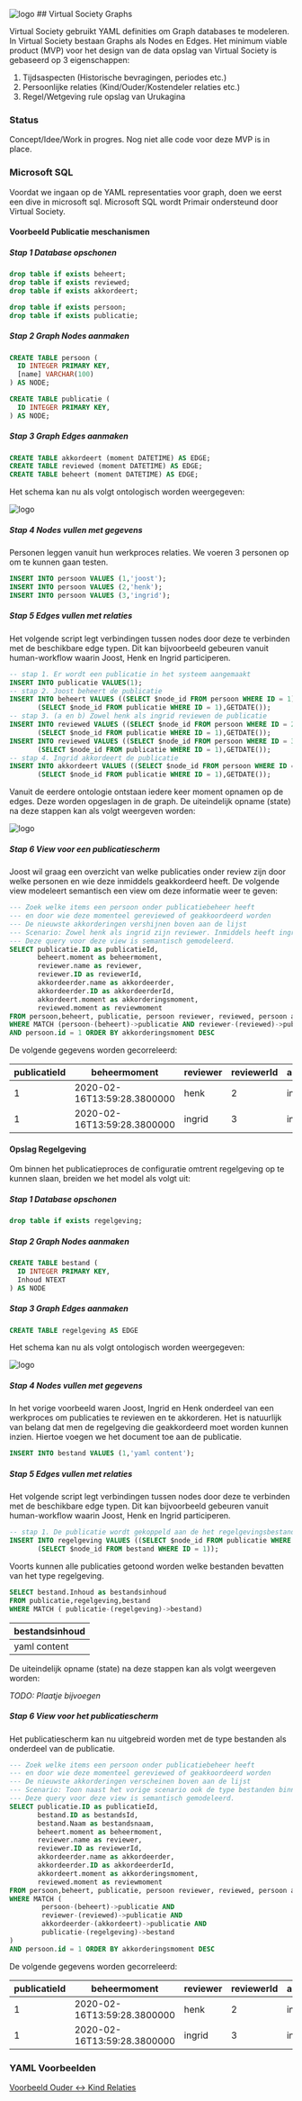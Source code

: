 ![logo](./doc/img/logo.svg) ## Virtual Society Graphs

Virtual Society gebruikt YAML definities om Graph databases te modeleren. In Virtual Society bestaan Graphs als Nodes en Edges.
Het minimum viable product (MVP) voor het design van de data opslag van Virtual Society is gebaseerd op 3 eigenschappen:

1. Tijdsaspecten (Historische bevragingen, periodes etc.)
2. Persoonlijke relaties (Kind/Ouder/Kostendeler relaties etc.)
3. Regel/Wetgeving rule opslag van Urukagina

### Status

Concept/Idee/Work in progres. Nog niet alle code voor deze MVP is in place.

### Microsoft SQL 

Voordat we ingaan op de YAML representaties voor graph, doen we eerst een dive in microsoft sql. Microsoft SQL wordt Primair
ondersteund door Virtual Society.

#### Voorbeeld Publicatie meschanismen

##### Stap 1 Database opschonen

```SQL
drop table if exists beheert;
drop table if exists reviewed;
drop table if exists akkordeert;

drop table if exists persoon;
drop table if exists publicatie;
```
##### Stap 2 Graph Nodes aanmaken

```SQL
CREATE TABLE persoon (
  ID INTEGER PRIMARY KEY,
  [name] VARCHAR(100)
) AS NODE;

CREATE TABLE publicatie (
  ID INTEGER PRIMARY KEY,
) AS NODE;
```

##### Stap 3 Graph Edges aanmaken

```SQL
CREATE TABLE akkordeert (moment DATETIME) AS EDGE;
CREATE TABLE reviewed (moment DATETIME) AS EDGE;
CREATE TABLE beheert (moment DATETIME) AS EDGE;
```

Het schema kan nu als volgt ontologisch worden weergegeven:

![logo](./doc/img/publicatie.svg)

##### Stap 4 Nodes vullen met gegevens

Personen leggen vanuit hun werkproces relaties. We voeren 3 personen op om te kunnen gaan testen.

```SQL
INSERT INTO persoon VALUES (1,'joost');
INSERT INTO persoon VALUES (2,'henk');
INSERT INTO persoon VALUES (3,'ingrid');
```

##### Stap 5 Edges vullen met relaties

Het volgende script legt verbindingen tussen nodes door deze te verbinden met de beschikbare edge typen.
Dit kan bijvoorbeeld gebeuren vanuit human-workflow waarin Joost, Henk en Ingrid participeren.

```SQL
-- stap 1. Er wordt een publicatie in het systeem aangemaakt
INSERT INTO publicatie VALUES(1);
-- stap 2. Joost beheert de publicatie
INSERT INTO beheert VALUES ((SELECT $node_id FROM persoon WHERE ID = 1), 
       (SELECT $node_id FROM publicatie WHERE ID = 1),GETDATE());
-- stap 3. (a en b) Zowel henk als ingrid reviewen de publicatie
INSERT INTO reviewed VALUES ((SELECT $node_id FROM persoon WHERE ID = 2), 
       (SELECT $node_id FROM publicatie WHERE ID = 1),GETDATE());
INSERT INTO reviewed VALUES ((SELECT $node_id FROM persoon WHERE ID = 3), 
       (SELECT $node_id FROM publicatie WHERE ID = 1),GETDATE());
-- stap 4. Ingrid akkordeert de publicatie
INSERT INTO akkordeert VALUES ((SELECT $node_id FROM persoon WHERE ID = 3), 
       (SELECT $node_id FROM publicatie WHERE ID = 1),GETDATE());
```

Vanuit de eerdere ontologie ontstaan iedere keer moment opnamen op de edges. Deze worden opgeslagen in de graph.
De uiteindelijk opname (state) na deze stappen kan als volgt weergeven worden:

![logo](./doc/img/publicatie-state.svg)

##### Stap 6 View voor een publicatiescherm

Joost wil graag een overzicht van welke publicaties onder review zijn door welke personen en wie deze inmiddels geakkordeerd heeft.
De volgende view modeleert semantisch een view om deze informatie weer te geven:

```SQL
--- Zoek welke items een persoon onder publicatiebeheer heeft 
--- en door wie deze momenteel gereviewed of geakkoordeerd worden
--- De nieuwste akkorderingen vershijnen boven aan de lijst
--- Scenario: Zowel henk als ingrid zijn reviewer. Inmiddels heeft ingrid een akkordering gegeven
--- Deze query voor deze view is semantisch gemodeleerd.
SELECT publicatie.ID as publicatieId,
       beheert.moment as beheermoment, 
       reviewer.name as reviewer,
       reviewer.ID as reviewerId,
       akkordeerder.name as akkordeerder,
       akkordeerder.ID as akkordeerderId,
       akkordeert.moment as akkorderingsmoment,
       reviewed.moment as reviewmoment
FROM persoon,beheert, publicatie, persoon reviewer, reviewed, persoon akkordeerder, akkordeert
WHERE MATCH (persoon-(beheert)->publicatie AND reviewer-(reviewed)->publicatie AND akkordeerder-(akkordeert)->publicatie)
AND persoon.id = 1 ORDER BY akkorderingsmoment DESC
```

De volgende gegevens worden gecorreleerd:

|       publicatieId    |             beheermoment          |             reviewer    |             reviewerId    |             akkordeerder    |             akkordeerderId    |             akkorderingsmoment    |             reviewmoment                      |
|-----------------------|-----------------------------------|-------------------------|---------------------------|-----------------------------|-------------------------------|-----------------------------------|-----------------------------------------------|
|          1            |    2020-02-16T13:59:28.3800000    |    henk                 |    2                      |    ingrid                   |    3                          |    2020-02-16T13:59:28.4030000    |    2020-02-16T13:59:28.3900000                |
|    1                  |    2020-02-16T13:59:28.3800000    |    ingrid               |    3                      |    ingrid                   |    3                          |    2020-02-16T13:59:28.4030000    |    2020-02-16T13:59:28.3970000                |

#### Opslag Regelgeving

Om binnen het publicatieproces de configuratie omtrent regelgeving op te kunnen slaan, breiden we het model als volgt uit:

##### Stap 1 Database opschonen

```SQL
drop table if exists regelgeving;
```
##### Stap 2 Graph Nodes aanmaken

```SQL
CREATE TABLE bestand (
  ID INTEGER PRIMARY KEY,
  Inhoud NTEXT
) AS NODE
```

##### Stap 3 Graph Edges aanmaken

```SQL
CREATE TABLE regelgeving AS EDGE
```

Het schema kan nu als volgt ontologisch worden weergegeven:

![logo](./doc/img/publicatie.svg)

##### Stap 4 Nodes vullen met gegevens

In het vorige voorbeeld waren Joost, Ingrid en Henk onderdeel van een werkproces om publicaties te reviewen en te akkorderen. Het is natuurlijk van
belang dat men de regelgeving die geakkordeerd moet worden kunnen inzien. Hiertoe voegen we het document toe aan de publicatie.

```SQL
INSERT INTO bestand VALUES (1,'yaml content');
```

##### Stap 5 Edges vullen met relaties

Het volgende script legt verbindingen tussen nodes door deze te verbinden met de beschikbare edge typen.
Dit kan bijvoorbeeld gebeuren vanuit human-workflow waarin Joost, Henk en Ingrid participeren.

```SQL
-- stap 1. De publicatie wordt gekoppeld aan de het regelgevingsbestand.
INSERT INTO regelgeving VALUES ((SELECT $node_id FROM publicatie WHERE ID = 1), 
       (SELECT $node_id FROM bestand WHERE ID = 1));
```

Voorts kunnen alle publicaties getoond worden welke bestanden bevatten van het type regelgeving.

```SQL
SELECT bestand.Inhoud as bestandsinhoud 
FROM publicatie,regelgeving,bestand
WHERE MATCH ( publicatie-(regelgeving)->bestand)
```

| bestandsinhoud |
|----------------|
| yaml content   |

De uiteindelijk opname (state) na deze stappen kan als volgt weergeven worden:

*TODO: Plaatje bijvoegen*

##### Stap 6 View voor het publicatiescherm

Het publicatiescherm kan nu uitgebreid worden met de type bestanden als onderdeel van de publicatie.

```SQL
--- Zoek welke items een persoon onder publicatiebeheer heeft 
--- en door wie deze momenteel gereviewed of geakkoordeerd worden
--- De nieuwste akkorderingen verscheinen boven aan de lijst
--- Scenario: Toon naast het vorige scenario ook de type bestanden binnen de publicatie.
--- Deze query voor deze view is semantisch gemodeleerd.
SELECT publicatie.ID as publicatieId,
       bestand.ID as bestandsId,
       bestand.Naam as bestandsnaam,
       beheert.moment as beheermoment, 
       reviewer.name as reviewer,
       reviewer.ID as reviewerId,
       akkordeerder.name as akkordeerder,
       akkordeerder.ID as akkordeerderId,
       akkordeert.moment as akkorderingsmoment,
       reviewed.moment as reviewmoment
FROM persoon,beheert, publicatie, persoon reviewer, reviewed, persoon akkordeerder, akkordeert, regelgeving, bestand
WHERE MATCH (
        persoon-(beheert)->publicatie AND 
        reviewer-(reviewed)->publicatie AND 
        akkordeerder-(akkordeert)->publicatie AND
        publicatie-(regelgeving)->bestand
)
AND persoon.id = 1 ORDER BY akkorderingsmoment DESC
```

De volgende gegevens worden gecorreleerd:

|       publicatieId    |             beheermoment          |             reviewer    |             reviewerId    |             akkordeerder    |             akkordeerderId    |             akkorderingsmoment    |             reviewmoment                      |
|-----------------------|-----------------------------------|-------------------------|---------------------------|-----------------------------|-------------------------------|-----------------------------------|-----------------------------------------------|
|          1            |    2020-02-16T13:59:28.3800000    |    henk                 |    2                      |    ingrid                   |    3                          |    2020-02-16T13:59:28.4030000    |    2020-02-16T13:59:28.3900000                |
|    1                  |    2020-02-16T13:59:28.3800000    |    ingrid               |    3                      |    ingrid                   |    3                          |    2020-02-16T13:59:28.4030000    |    2020-02-16T13:59:28.3970000                |




### YAML Voorbeelden

[Voorbeeld Ouder <-> Kind Relaties](./doc/kind-ouder-relaties.md)

